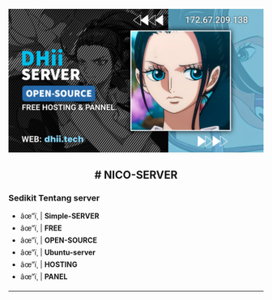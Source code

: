<p align="center">
<img src="Dhii Server [9DB0526].png">
</p>

<h2 align="center"># NICO-SERVER</h2>

### Sedikit Tentang server
- âœ”ï¸ | **Simple-SERVER** 
- âœ”ï¸ | **FREE** 
- âœ”ï¸ | **OPEN-SOURCE**
- âœ”ï¸ | **Ubuntu-server**
- âœ”ï¸ | **HOSTING**
- âœ”ï¸ | **PANEL**
-----------

